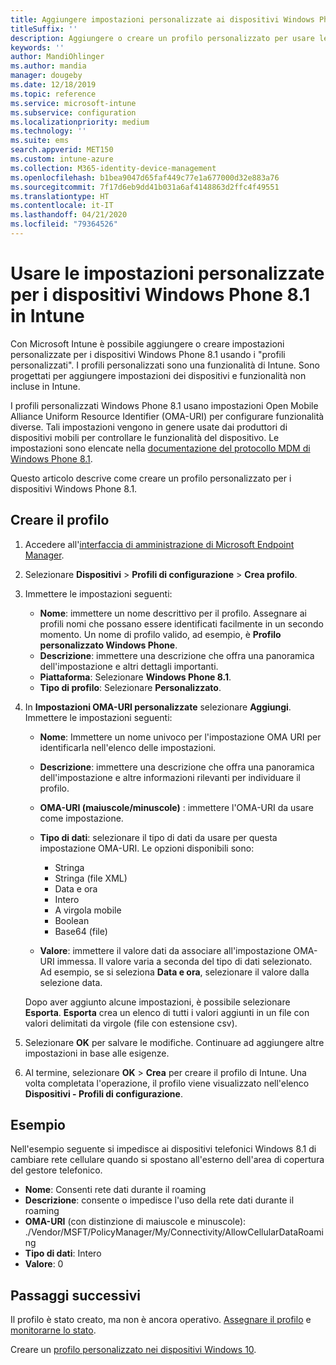 ```yaml
---
title: Aggiungere impostazioni personalizzate ai dispositivi Windows Phone 8.1 in Microsoft Intune - Azure | Microsoft Docs
titleSuffix: ''
description: Aggiungere o creare un profilo personalizzato per usare le impostazioni OMA-URI per i dispositivi che eseguono Windows Phone 8.1 in Microsoft Intune.
keywords: ''
author: MandiOhlinger
ms.author: mandia
manager: dougeby
ms.date: 12/18/2019
ms.topic: reference
ms.service: microsoft-intune
ms.subservice: configuration
ms.localizationpriority: medium
ms.technology: ''
ms.suite: ems
search.appverid: MET150
ms.custom: intune-azure
ms.collection: M365-identity-device-management
ms.openlocfilehash: b1bea9047d65faf449c77e1a677000d32e883a76
ms.sourcegitcommit: 7f17d6eb9dd41b031a6af4148863d2ffc4f49551
ms.translationtype: HT
ms.contentlocale: it-IT
ms.lasthandoff: 04/21/2020
ms.locfileid: "79364526"
---
```

# <a name="use-custom-settings-for-windows-phone-81-devices-in-intune"></a>Usare le impostazioni personalizzate per i dispositivi Windows Phone 8.1 in Intune

Con Microsoft Intune è possibile aggiungere o creare impostazioni personalizzate per i dispositivi Windows Phone 8.1 usando i "profili personalizzati". I profili personalizzati sono una funzionalità di Intune. Sono progettati per aggiungere impostazioni dei dispositivi e funzionalità non incluse in Intune.

I profili personalizzati Windows Phone 8.1 usano impostazioni Open Mobile Alliance Uniform Resource Identifier (OMA-URI) per configurare funzionalità diverse. Tali impostazioni vengono in genere usate dai produttori di dispositivi mobili per controllare le funzionalità del dispositivo. Le impostazioni sono elencate nella [documentazione del protocollo MDM di Windows Phone 8.1](https://docs.microsoft.com/previous-versions/windows/it-pro/windows-phone/dn499787(v=technet.10)).

Questo articolo descrive come creare un profilo personalizzato per i dispositivi Windows Phone 8.1. 

## <a name="create-the-profile"></a>Creare il profilo

1. Accedere all'[interfaccia di amministrazione di Microsoft Endpoint Manager](https://go.microsoft.com/fwlink/?linkid=2109431).
2. Selezionare **Dispositivi** > **Profili di configurazione** > **Crea profilo**.
3. Immettere le impostazioni seguenti:

    - **Nome**: immettere un nome descrittivo per il profilo. Assegnare ai profili nomi che possano essere identificati facilmente in un secondo momento. Un nome di profilo valido, ad esempio, è **Profilo personalizzato Windows Phone**.
    - **Descrizione**: immettere una descrizione che offra una panoramica dell'impostazione e altri dettagli importanti.
    - **Piattaforma**: Selezionare **Windows Phone 8.1**.
    - **Tipo di profilo**: Selezionare **Personalizzato**.

4. In **Impostazioni OMA-URI personalizzate** selezionare **Aggiungi**. Immettere le impostazioni seguenti:

    - **Nome**: Immettere un nome univoco per l'impostazione OMA URI per identificarla nell'elenco delle impostazioni.
    - **Descrizione**: immettere una descrizione che offra una panoramica dell'impostazione e altre informazioni rilevanti per individuare il profilo.
    - **OMA-URI (maiuscole/minuscole)** : immettere l'OMA-URI da usare come impostazione.
    - **Tipo di dati**: selezionare il tipo di dati da usare per questa impostazione OMA-URI. Le opzioni disponibili sono:

        - Stringa
        - Stringa (file XML)
        - Data e ora
        - Intero
        - A virgola mobile
        - Boolean
        - Base64 (file)

    - **Valore**: immettere il valore dati da associare all'impostazione OMA-URI immessa. Il valore varia a seconda del tipo di dati selezionato. Ad esempio, se si seleziona **Data e ora**, selezionare il valore dalla selezione data.

    Dopo aver aggiunto alcune impostazioni, è possibile selezionare **Esporta**. **Esporta** crea un elenco di tutti i valori aggiunti in un file con valori delimitati da virgole (file con estensione csv).

5. Selezionare **OK** per salvare le modifiche. Continuare ad aggiungere altre impostazioni in base alle esigenze.
6. Al termine, selezionare **OK** > **Crea** per creare il profilo di Intune. Una volta completata l'operazione, il profilo viene visualizzato nell'elenco **Dispositivi - Profili di configurazione**.

## <a name="example"></a>Esempio

Nell'esempio seguente si impedisce ai dispositivi telefonici Windows 8.1 di cambiare rete cellulare quando si spostano all'esterno dell'area di copertura del gestore telefonico.

- **Nome**: Consenti rete dati durante il roaming
- **Descrizione**: consente o impedisce l'uso della rete dati durante il roaming
- **OMA-URI** (con distinzione di maiuscole e minuscole): ./Vendor/MSFT/PolicyManager/My/Connectivity/AllowCellularDataRoaming
- **Tipo di dati**: Intero
- **Valore**: 0

## <a name="next-steps"></a>Passaggi successivi

Il profilo è stato creato, ma non è ancora operativo. [Assegnare il profilo](device-profile-assign.md) e [monitorarne lo stato](device-profile-monitor.md).

Creare un [profilo personalizzato nei dispositivi Windows 10](custom-settings-windows-10.md).
